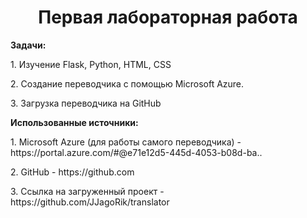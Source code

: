 <h1 align="center">Первая лабораторная работа</h1>
<b>Задачи:</b>
<p>1. Изучение Flask, Python, HTML, CSS
<p>2. Создание переводчика с помощью Microsoft Azure.
<p>3. Загрузка переводчика на GitHub<p>
<b>Использованные источники:</b>
<p>1. Microsoft Azure (для работы самого переводчика) - https://portal.azure.com/#@e71e12d5-445d-4053-b08d-ba..
<p>2. GitHub - https://github.com
<p>3. Ссылка на загруженный проект - https://github.com/JJagoRik/translator
